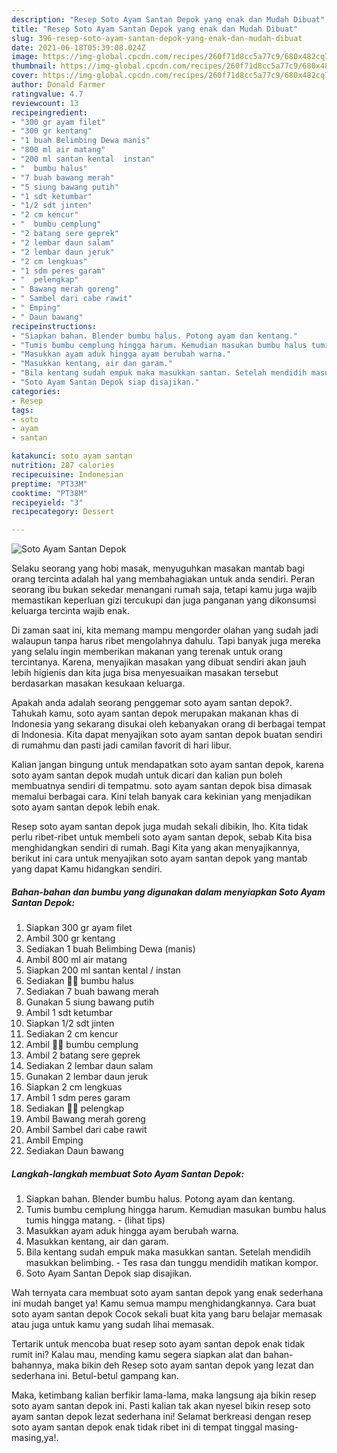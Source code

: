 ```yaml
---
description: "Resep Soto Ayam Santan Depok yang enak dan Mudah Dibuat"
title: "Resep Soto Ayam Santan Depok yang enak dan Mudah Dibuat"
slug: 396-resep-soto-ayam-santan-depok-yang-enak-dan-mudah-dibuat
date: 2021-06-18T05:39:08.024Z
image: https://img-global.cpcdn.com/recipes/260f71d8cc5a77c9/680x482cq70/soto-ayam-santan-depok-foto-resep-utama.jpg
thumbnail: https://img-global.cpcdn.com/recipes/260f71d8cc5a77c9/680x482cq70/soto-ayam-santan-depok-foto-resep-utama.jpg
cover: https://img-global.cpcdn.com/recipes/260f71d8cc5a77c9/680x482cq70/soto-ayam-santan-depok-foto-resep-utama.jpg
author: Donald Farmer
ratingvalue: 4.7
reviewcount: 13
recipeingredient:
- "300 gr ayam filet"
- "300 gr kentang"
- "1 buah Belimbing Dewa manis"
- "800 ml air matang"
- "200 ml santan kental  instan"
- "  bumbu halus"
- "7 buah bawang merah"
- "5 siung bawang putih"
- "1 sdt ketumbar"
- "1/2 sdt jinten"
- "2 cm kencur"
- "  bumbu cemplung"
- "2 batang sere geprek"
- "2 lembar daun salam"
- "2 lembar daun jeruk"
- "2 cm lengkuas"
- "1 sdm peres garam"
- "  pelengkap"
- " Bawang merah goreng"
- " Sambel dari cabe rawit"
- " Emping"
- " Daun bawang"
recipeinstructions:
- "Siapkan bahan. Blender bumbu halus. Potong ayam dan kentang."
- "Tumis bumbu cemplung hingga harum. Kemudian masukan bumbu halus tumis hingga matang.           (lihat tips)"
- "Masukkan ayam aduk hingga ayam berubah warna."
- "Masukkan kentang, air dan garam."
- "Bila kentang sudah empuk maka masukkan santan. Setelah mendidih masukkan belimbing. Tes rasa dan tunggu mendidih matikan kompor."
- "Soto Ayam Santan Depok siap disajikan."
categories:
- Resep
tags:
- soto
- ayam
- santan

katakunci: soto ayam santan 
nutrition: 287 calories
recipecuisine: Indonesian
preptime: "PT33M"
cooktime: "PT38M"
recipeyield: "3"
recipecategory: Dessert

---
```



![Soto Ayam Santan Depok](https://img-global.cpcdn.com/recipes/260f71d8cc5a77c9/680x482cq70/soto-ayam-santan-depok-foto-resep-utama.jpg)

Selaku seorang yang hobi masak, menyuguhkan masakan mantab bagi orang tercinta adalah hal yang membahagiakan untuk anda sendiri. Peran seorang ibu bukan sekedar menangani rumah saja, tetapi kamu juga wajib memastikan keperluan gizi tercukupi dan juga panganan yang dikonsumsi keluarga tercinta wajib enak.

Di zaman  saat ini, kita memang mampu mengorder olahan yang sudah jadi walaupun tanpa harus ribet mengolahnya dahulu. Tapi banyak juga mereka yang selalu ingin memberikan makanan yang terenak untuk orang tercintanya. Karena, menyajikan masakan yang dibuat sendiri akan jauh lebih higienis dan kita juga bisa menyesuaikan masakan tersebut berdasarkan masakan kesukaan keluarga. 



Apakah anda adalah seorang penggemar soto ayam santan depok?. Tahukah kamu, soto ayam santan depok merupakan makanan khas di Indonesia yang sekarang disukai oleh kebanyakan orang di berbagai tempat di Indonesia. Kita dapat menyajikan soto ayam santan depok buatan sendiri di rumahmu dan pasti jadi camilan favorit di hari libur.

Kalian jangan bingung untuk mendapatkan soto ayam santan depok, karena soto ayam santan depok mudah untuk dicari dan kalian pun boleh membuatnya sendiri di tempatmu. soto ayam santan depok bisa dimasak memalui berbagai cara. Kini telah banyak cara kekinian yang menjadikan soto ayam santan depok lebih enak.

Resep soto ayam santan depok juga mudah sekali dibikin, lho. Kita tidak perlu ribet-ribet untuk membeli soto ayam santan depok, sebab Kita bisa menghidangkan sendiri di rumah. Bagi Kita yang akan menyajikannya, berikut ini cara untuk menyajikan soto ayam santan depok yang mantab yang dapat Kamu hidangkan sendiri.

<!--inarticleads1-->

##### Bahan-bahan dan bumbu yang digunakan dalam menyiapkan Soto Ayam Santan Depok:

1. Siapkan 300 gr ayam filet
1. Ambil 300 gr kentang
1. Sediakan 1 buah Belimbing Dewa (manis)
1. Ambil 800 ml air matang
1. Siapkan 200 ml santan kental / instan
1. Sediakan  🧄🧄 bumbu halus
1. Sediakan 7 buah bawang merah
1. Gunakan 5 siung bawang putih
1. Ambil 1 sdt ketumbar
1. Siapkan 1/2 sdt jinten
1. Sediakan 2 cm kencur
1. Ambil  🧄🧄 bumbu cemplung
1. Ambil 2 batang sere geprek
1. Sediakan 2 lembar daun salam
1. Gunakan 2 lembar daun jeruk
1. Siapkan 2 cm lengkuas
1. Ambil 1 sdm peres garam
1. Sediakan  🧄🧄 pelengkap
1. Ambil  Bawang merah goreng
1. Ambil  Sambel dari cabe rawit
1. Ambil  Emping
1. Sediakan  Daun bawang




<!--inarticleads2-->

##### Langkah-langkah membuat Soto Ayam Santan Depok:

1. Siapkan bahan. Blender bumbu halus. Potong ayam dan kentang.
1. Tumis bumbu cemplung hingga harum. Kemudian masukan bumbu halus tumis hingga matang. -           (lihat tips)
1. Masukkan ayam aduk hingga ayam berubah warna.
1. Masukkan kentang, air dan garam.
1. Bila kentang sudah empuk maka masukkan santan. Setelah mendidih masukkan belimbing. - Tes rasa dan tunggu mendidih matikan kompor.
1. Soto Ayam Santan Depok siap disajikan.




Wah ternyata cara membuat soto ayam santan depok yang enak sederhana ini mudah banget ya! Kamu semua mampu menghidangkannya. Cara buat soto ayam santan depok Cocok sekali buat kita yang baru belajar memasak atau juga untuk kamu yang sudah lihai memasak.

Tertarik untuk mencoba buat resep soto ayam santan depok enak tidak rumit ini? Kalau mau, mending kamu segera siapkan alat dan bahan-bahannya, maka bikin deh Resep soto ayam santan depok yang lezat dan sederhana ini. Betul-betul gampang kan. 

Maka, ketimbang kalian berfikir lama-lama, maka langsung aja bikin resep soto ayam santan depok ini. Pasti kalian tak akan nyesel bikin resep soto ayam santan depok lezat sederhana ini! Selamat berkreasi dengan resep soto ayam santan depok enak tidak ribet ini di tempat tinggal masing-masing,ya!.

